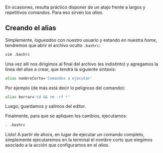 En ocasiones, resulta práctico disponer de un atajo frente a largos y repetitivos comandos. Para eso sirven los _alias_. 

## Creando el alias
Simplemente, _logueados_ con nuestro usuario y estando en nuestra _home_, tendremos que abrir el archivo oculto `.bashrc`:

```bash
vim .bashrc

```

Una vez allí nos dirigimos al final del archivo (es indistinto) y agregamos la línea del alias a crear, que tendrá la siguiente sintaxis: 

```bash
alias nombreCorto='Comandos a ejecutar'
```

Por ejemplo (de más está decir lo peligroso del comando): 

```bash
alias borrar='cd && rm -rf *'
```

Luego, guardamos y salimos del editor. 

Finalmente, para que se apliquen los cambios, ejecutamos: 

```bash
. .bashrc
```

Listo! A partir de ahora, en lugar de ejecutar un comando completo, simplemente ejecutaremos en la terminal el nombre corto que elegimos asociado a la acción que configuramos en el _alias_. 